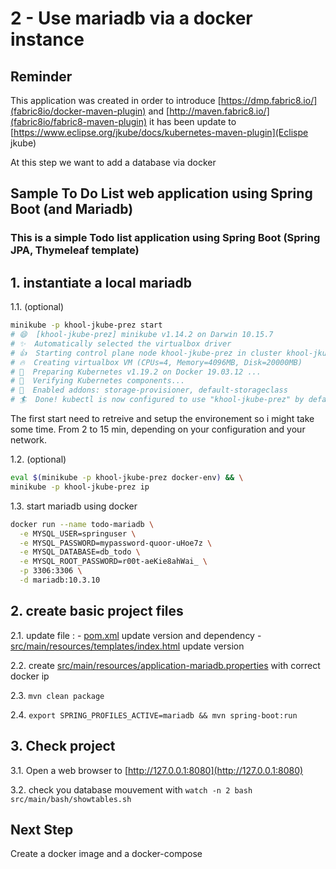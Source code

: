 # 2 - Use mariadb via a docker instance

## Reminder

This application was created in order to introduce [https://dmp.fabric8.io/](fabric8io/docker-maven-plugin) and [http://maven.fabric8.io/](fabric8io/fabric8-maven-plugin) it has been update to [https://www.eclipse.org/jkube/docs/kubernetes-maven-plugin](Eclispe jkube)

At this step we want to add a database via docker

## Sample To Do List web application using Spring Boot (and Mariadb)

### This is a simple Todo list application using Spring Boot (Spring JPA, Thymeleaf template)

## 1. instantiate a local mariadb

  1.1. (optional)

```bash
minikube -p khool-jkube-prez start
# 😄  [khool-jkube-prez] minikube v1.14.2 on Darwin 10.15.7
# ✨  Automatically selected the virtualbox driver
# 👍  Starting control plane node khool-jkube-prez in cluster khool-jkube-prez
# 🔥  Creating virtualbox VM (CPUs=4, Memory=4096MB, Disk=20000MB)
# 🐳  Preparing Kubernetes v1.19.2 on Docker 19.03.12 ...
# 🔎  Verifying Kubernetes components...
# 🌟  Enabled addons: storage-provisioner, default-storageclass
# 🏄  Done! kubectl is now configured to use "khool-jkube-prez" by default
```

The first start need to retreive and setup the environement so i might take some time. From 2 to 15 min, depending on your configuration and your network.

  1.2. (optional)

```bash
eval $(minikube -p khool-jkube-prez docker-env) && \
minikube -p khool-jkube-prez ip
```

  1.3. start mariadb using docker

```bash
docker run --name todo-mariadb \
  -e MYSQL_USER=springuser \
  -e MYSQL_PASSWORD=mypassword-quoor-uHoe7z \
  -e MYSQL_DATABASE=db_todo \
  -e MYSQL_ROOT_PASSWORD=r00t-aeKie8ahWai_ \
  -p 3306:3306 \
  -d mariadb:10.3.10
```

## 2. create basic project files

  2.1. update file :
    - [pom.xml](pom.xml) update version and dependency
    - [src/main/resources/templates/index.html](src/main/resources/templates/index.html) update version

  2.2. create [src/main/resources/application-mariadb.properties](src/main/resources/application-mariadb.properties) with correct docker ip

  2.3. `mvn clean package`

  2.4. `export SPRING_PROFILES_ACTIVE=mariadb && mvn spring-boot:run`

## 3. Check project

   3.1. Open a web browser to [http://127.0.0.1:8080](http://127.0.0.1:8080)

   3.2. check you database mouvement with
`watch -n 2 bash src/main/bash/showtables.sh`

## Next Step

Create a docker image and a docker-compose
